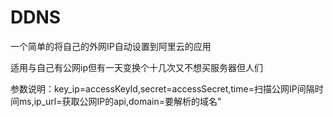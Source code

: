 <h1>DDNS</h1>

一个简单的将自己的外网IP自动设置到阿里云的应用

适用与自己有公网ip但有一天变换个十几次又不想买服务器但人们

参数说明：key_ip=accessKeyId,secret=accessSecret,time=扫描公网IP间隔时间ms,ip_url=获取公网IP的api,domain=要解析的域名"